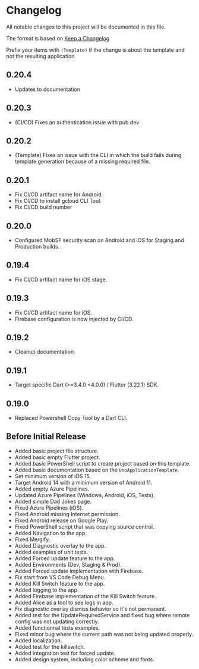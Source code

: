 # Changelog
All notable changes to this project will be documented in this file.

The format is based on [Keep a Changelog](http://keepachangelog.com/en/1.0.0/)

Prefix your items with `(Template)` if the change is about the template and not the resulting application.

## 0.20.4
- Updates to documentation

## 0.20.3
- (CI/CD) Fixes an authentication issue with pub.dev

## 0.20.2
- (Template) Fixes an issue with the CLI in which the build fails during template generation because of a missing required file.

## 0.20.1
- Fix CI/CD artifact name for Android.
- Fix CI/CD to install gcloud CLI Tool.
- Fix CI/CD build number

## 0.20.0
- Configured MobSF security scan on Android and iOS for Staging and Production builds. 

## 0.19.4
- Fix CI/CD artifact name for iOS stage.

## 0.19.3
- Fix CI/CD artifact name for iOS.
- Firebase configuration is now injected by CI/CD.

## 0.19.2
- Cleanup documentation.

## 0.19.1
- Target specific Dart (>=3.4.0 <4.0.0) / Flutter (3.22.1) SDK.

## 0.19.0
- Replaced Powershell Copy Tool by a Dart CLI.

## Before Initial Release
- Added basic project file structure.
- Added basic empty Flutter project.
- Added basic PowerShell script to create project based on this template.
- Added basic documentation based on the `UnoApplicationTemplate`.
- Set minimum version of iOS 15.
- Target Android 14 with a minimum version of Android 11.
- Added empty Azure Pipelines.
- Updated Azure Pipelines (Windows, Android, iOS, Tests).
- Added simple Dad Jokes page.
- Fixed Azure Pipelines (iOS).
- Fixed Android missing Internet permission.
- Fixed Android release on Google Play.
- Fixed PowerShell script that was copying source control.
- Added Navigation to the app.
- Fixed Mergify.
- Added Diagnostic overlay to the app.
- Added examples of unit tests.
- Added Forced update feature to the app.
- Added Environments (Dev, Staging & Prod).
- Added Forced update implementation with Firebase.
- Fix start from VS Code Debug Menu.
- Added Kill Switch feature to the app.
- Added logging to the app.
- Added Firebase implementation of the Kill Switch feature.
- Added Alice as a tool to see logs in app.
- Fix diagnostic overlay dismiss behavior so it's not permanent.
- Added test for the UpdateRequiredService and fixed bug where remote config was not updating correctly.
- Added functionnal tests examples.
- Fixed minor bug where the current path was not being updated properly.
- Added localization.
- Added test for the killswitch.
- Added integration test for forced update.
- Added design system, including color scheme and fonts.
